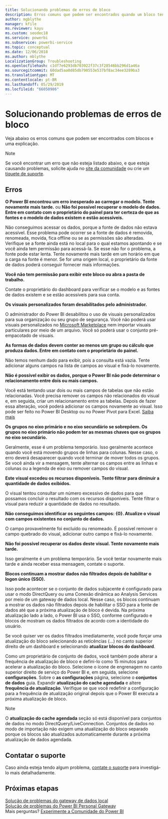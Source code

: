 ```yaml
---
title: Solucionando problemas de erros de bloco
description: Erros comuns que podem ser encontrados quando um bloco tenta ser atualizado no Power BI
author: mgblythe
manager: kfile
ms.reviewer: kayu
ms.custom: seodec18
ms.service: powerbi
ms.subservice: powerbi-service
ms.topic: conceptual
ms.date: 12/06/2018
ms.author: mblythe
LocalizationGroup: Troubleshooting
ms.openlocfilehash: c1df7e6293db703922f37c3f28546bb296d1a46a
ms.sourcegitcommit: 60dad5aa0d85db790553e537bf8ac34ee3289ba3
ms.translationtype: MT
ms.contentlocale: pt-BR
ms.lasthandoff: 05/29/2019
ms.locfileid: "66050986"
---
```

# <a name="troubleshooting-tile-errors"></a>Solucionando problemas de erros de bloco
Veja abaixo os erros comuns que podem ser encontrados com blocos e uma explicação.

> [!NOTE]
> Se você encontrar um erro que não esteja listado abaixo, e que esteja causando problemas, solicite ajuda no [site da comunidade](http://community.powerbi.com/) ou crie um [tíquete de suporte](https://powerbi.microsoft.com/support/).
> 
> 

## <a name="errors"></a>Erros
**O Power BI encontrou um erro inesperado ao carregar o modelo. Tente novamente mais tarde.**
ou **Não foi possível recuperar o modelo de dados. Entre em contato com o proprietário do painel para ter certeza de que as fontes e o modelo de dados existem e estão acessíveis.**

Não conseguimos acessar os dados, porque a fonte de dados não estava acessível. Esse problema pode ocorrer se a fonte de dados é removida, renomeada, movida, fica offline ou se as permissões são alteradas. Verifique se a fonte ainda está no local para o qual estamos apontando e se você ainda tem permissão para acessá-la. Se esse não for o problema, a fonte pode estar lenta. Tente novamente mais tarde em um horário em que a carga na fonte é menor. Se for uma origem local, o proprietário da fonte de dados poderá conseguir fornecer mais informações.

**Você não tem permissão para exibir este bloco ou abra a pasta de trabalho.**

Contate o proprietário do dashboard para verificar se o modelo e as fontes de dados existem e se estão acessíveis para sua conta.

**Os visuais personalizados foram desabilitados pelo administrador.**

O administrador do Power BI desabilitou o uso de visuais personalizados para sua organização ou seu grupo de segurança. Você não poderá usar visuais personalizados no [Microsoft Marketplace](https://appsource.microsoft.com/en-us/marketplace/apps?page=1&product=power-bi-visuals) nem importar visuais particulares por meio de um arquivo. Você só poderá usar o conjunto pré-empacotado de visuais.


**As formas de dados devem conter ao menos um grupo ou cálculo que produza dados. Entre em contato com o proprietário do painel.**

Não temos nenhum dado para exibir, pois a consulta está vazia. Tente adicionar alguns campos na lista de campos ao visual e fixá-lo novamente.

**Não é possível exibir os dados, porque o Power BI não pode determinar o relacionamento entre dois ou mais campos.**

Você está tentando usar dois ou mais campos de tabelas que não estão relacionadas. Você precisa remover os campos não relacionados do visual e, em seguida, criar um relacionamento entre as tabelas. Depois de fazer essa alteração, você poderá adicionar os campos novamente ao visual. Isso pode ser feito no Power BI Desktop ou no Power Pivot para Excel. [Saiba mais](desktop-create-and-manage-relationships.md)

**Os grupos no eixo primário e no eixo secundário se sobrepõem. Os grupos no eixo primário não podem ter as mesmas chaves que os grupos no eixo secundário.**

Geralmente, esse é um problema temporário. Isso geralmente acontece quando você está movendo grupos de linhas para colunas. Nesse caso, o erro deverá desaparecer quando você terminar de mover todos os grupos. Se você ainda vir a mensagem, tente alternar os campos entre as linhas e colunas ou a legenda de eixo ou remover campos do visual.  

**Este visual excedeu os recursos disponíveis. Tente filtrar para diminuir a quantidade de dados exibidos.**

O visual tentou consultar um número excessivo de dados para que possamos concluir o resultado com os recursos disponíveis. Tente filtrar o visual para reduzir a quantidade de dados no resultado.

**Não conseguimos identificar os seguintes campos: {0}. Atualize o visual com campos existentes no conjunto de dados.**

O campo provavelmente foi excluído ou renomeado. É possível remover o campo quebrado do visual, adicionar outro campo e fixá-lo novamente.

**Não foi possível recuperar os dados deste visual. Tente novamente mais tarde.**

Isso geralmente é um problema temporário. Se você tentar novamente mais tarde e ainda receber essa mensagem, contate o suporte.

**Blocos continuam a mostrar dados não filtrados depois de habilitar o logon único (SSO).**

Isso pode acontecer se o conjunto de dados subjacente é configurado para usar o modo DirectQuery ou uma Conexão dinâmica ao Analysis Services por meio de um gateway de dados local. Nesse caso, os blocos continuam a mostrar os dados não filtrados depois de habilitar o SSO para a fonte de dados até que a próxima atualização de bloco é devida. Na próxima atualização lado a lado, o Power BI usa o SSO, conforme configurado e blocos de mostram os dados filtrados de acordo com a identidade do usuário. 

Se você quiser ver os dados filtrados imediatamente, você pode forçar uma atualização do bloco selecionando as reticências (...) no canto superior direito de um dashboard e selecionando **atualizar blocos do dashboard**.

Como um proprietário de conjunto de dados, você também pode alterar a frequência de atualização de bloco e defini-lo como 15 minutos para acelerar a atualização do bloco. Selecione o ícone de engrenagem no canto superior direito de serviço do Power BI e, em seguida, selecione **configurações**. Sobre o **as configurações** página, selecione o **conjuntos de dados** guia. Expandir **atualização do cache agendada** e altere **frequência de atualização**. Verifique se que você redefinir a configuração para a frequência de atualização original depois que o Power BI executa a próxima atualização de bloco.

> [!NOTE]
> O **atualização do cache agendada** seção só está disponível para conjuntos de dados no modo DirectQuery/LiveConnection. Conjuntos de dados no modo de importação não exigem uma atualização do bloco separado porque os blocos são atualizados automaticamente durante a próxima atualização de dados agendada.

## <a name="contact-support"></a>Contatar o suporte
Caso ainda esteja tendo algum problema, [contate o suporte](https://support.powerbi.com) para investigá-lo mais detalhadamente.

## <a name="next-steps"></a>Próximas etapas
[Solução de problemas do gateway de dados local](service-gateway-onprem-tshoot.md)  
[Solução de problemas do Power BI Personal Gateway](service-admin-troubleshooting-power-bi-personal-gateway.md)  
Mais perguntas? [Experimente a Comunidade do Power BI](http://community.powerbi.com/)


